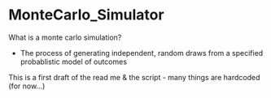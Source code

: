 # MonteCarlo_Simulator


What is a monte carlo simulation?
  * The process of generating independent, random draws from a specified probablistic model of outcomes

This is a first draft of the read me & the script - many things are hardcoded (for now...)
